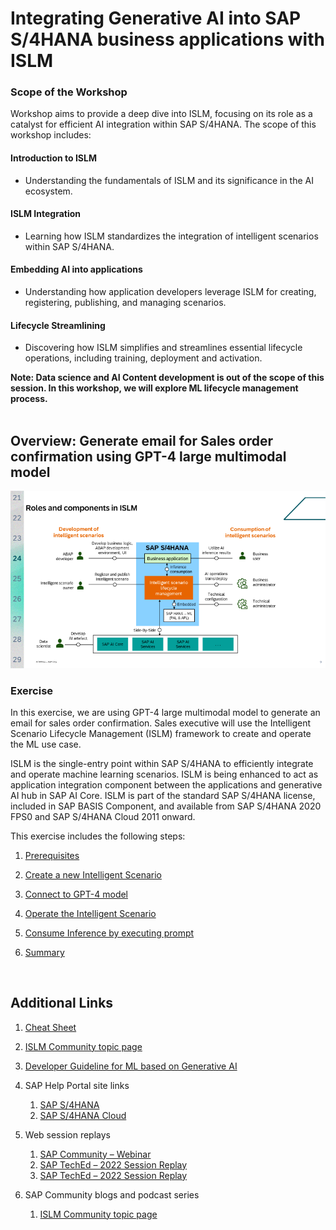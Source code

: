 # Integrating Generative AI into SAP S/4HANA business applications with ISLM

### Scope of the Workshop
Workshop aims to provide a deep dive into ISLM, focusing on its role as a catalyst for efficient AI integration within SAP S/4HANA. The scope of this workshop includes:                                

#### Introduction to ISLM
- Understanding the fundamentals of ISLM and its significance in the AI ecosystem.

#### ISLM Integration
- Learning how ISLM standardizes the integration of intelligent scenarios within SAP S/4HANA.

#### Embedding AI into applications
- Understanding how application developers leverage ISLM for creating, registering, publishing, and managing scenarios.

#### Lifecycle Streamlining
- Discovering how ISLM simplifies and streamlines essential lifecycle operations, including training, deployment and activation.

**Note: Data science and AI Content development is out of the scope of this session. In this workshop, we will explore ML lifecycle management process.**
<br/>
<br/>

## Overview: Generate email for Sales order confirmation using GPT-4 large multimodal model 
![image](Exercise/images/islm_roles.png)

### Exercise

In this exercise, we are using GPT-4 large multimodal model to generate an email for sales order confirmation. Sales executive will use the Intelligent Scenario Lifecycle Management (ISLM) framework to create and operate the ML use case.


ISLM is the single-entry point within SAP S/4HANA to efficiently integrate and operate machine learning scenarios. ISLM is being enhanced to act as application integration component between the applications and generative AI hub in SAP AI Core. ISLM is part of the standard SAP S/4HANA license, included in SAP BASIS Component, and available from SAP S/4HANA 2020 FPS0 and SAP S/4HANA Cloud 2011 onward.



This exercise includes the following steps:

1. [Prerequisites](Exercise/prerequisites.md)

2. [Create a new Intelligent Scenario](Exercise/create.md)

3. [Connect to GPT-4 model](Exercise/connect_with_tcode.md)

4. [Operate the Intelligent Scenario](Exercise/Operate.md)

5. [Consume Inference by executing prompt](Exercise/online_inference.md)

6. [Summary](Exercise/summary.md)

<br/>


## Additional Links

1. [Cheat Sheet](Exercise/cheat_sheet.md)
2. [ISLM Community topic page](https://community.sap.com/topics/intelligent-scenario-lifecycle-management-s4hana)
3. [Developer Guideline for ML based on Generative AI](https://wiki.one.int.sap/wiki/display/LMCROSS/ML+Scenario+based+on+Generative+AI)

4. SAP Help Portal site links
    1. [SAP S/4HANA](https://help.sap.com/docs/SAP_S4HANA_ON-PREMISE/8308e6d301d54584a33cd04a9861bc52/436151b128614f0e84024015136043d3.html?version=2022.002)
    2. [SAP S/4HANA Cloud](https://help.sap.com/docs/SAP_S4HANA_CLOUD/a630d57fc5004c6383e7a81efee7a8bb/3fa32d7a1e21465f8d9696f6b8cb6ee9.html?version=2308.502)

5. Web session replays
    1. [SAP Community – Webinar](https://www.youtube.com/watch?v=gqQogqqfetA)
    2. [SAP TechEd – 2022 Session Replay](https://youtube.com/watch?v=xYEsKVoAuGM&si=EnSIkaIECMiOmarE)
    3. [SAP TechEd – 2022 Session Replay](https://youtube.com/watch?v=d8pDvt--RN8&si=EnSIkaIECMiOmarE)

6. SAP Community blogs and podcast series
    1. [ISLM Community topic page](https://community.sap.com/topics/intelligent-scenario-lifecycle-management-s4hana)

<br/>
<br/>

